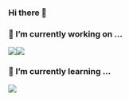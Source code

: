 ### Hi there 👋

<!--
**lys222/lys222** is a ✨ _special_ ✨ repository because its `README.md` (this file) appears on your GitHub profile.

Here are some ideas to get you started:

- 👯 I’m looking to collaborate on ...
- 🤔 I’m looking for help with ...
- 💬 Ask me about ...
- 😄 Pronouns: ...
- ⚡ Fun fact: ...
- 📫 How to reach me: ...
-->

### 🔭 I’m currently working on ...  
<img src="https://img.shields.io/badge/Microsoft Azure-0078D4?style=for-the-badge&logo=MicrosoftAzure&logoColor=white"><img src="https://img.shields.io/badge/AWS-FF9900?style=for-the-badge&logo=Amazon AWS&logoColor=black">


### 🌱 I’m currently learning ...  
<img src="https://img.shields.io/badge/PowerShell-5391FE?style=for-the-badge&logo=PowerShell&logoColor=white">
